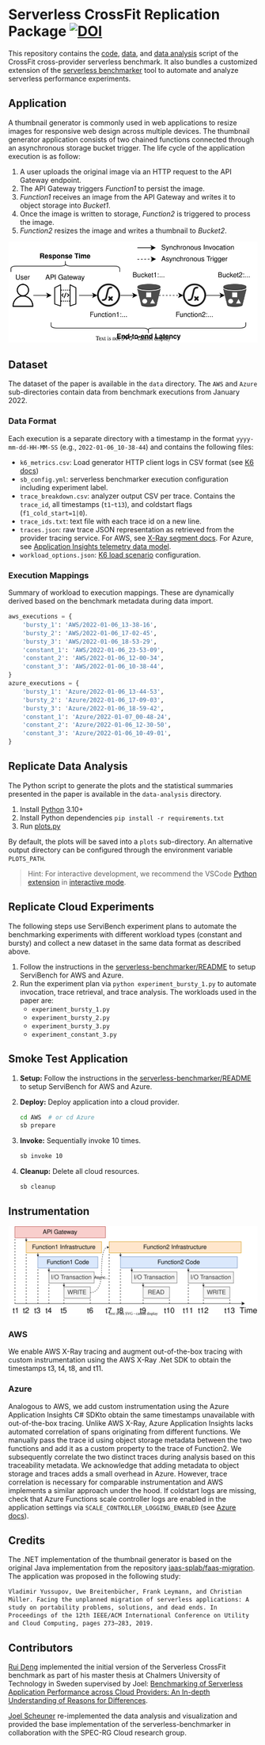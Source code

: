 Serverless CrossFit Replication Package [![DOI](https://zenodo.org/badge/559895374.svg)](https://zenodo.org/badge/latestdoi/559895374)
=========

This repository contains the [code](./thumbnail-generator/), [data](./data/), and [data analysis](./data-analysis/) script of the CrossFit cross-provider serverless benchmark.
It also bundles a customized extension of the [serverless benchmarker](./serverless-benchmarker/) tool to automate and analyze serverless performance experiments.

## Application

A thumbnail generator is commonly used in web applications to resize images for responsive web design across multiple devices.
The thumbnail generator application consists of two chained functions connected through an asynchronous storage bucket trigger.
The life cycle of the application execution is as follow:

1. A user uploads the original image via an HTTP request to the API Gateway endpoint.
2. The API Gateway triggers *Function1* to persist the image.
3. *Function1* receives an image from the API Gateway and writes it to object storage into *Bucket1*.
4. Once the image is written to storage, *Function2* is triggered to process the image.
5. *Function2* resizes the image and writes a thumbnail to *Bucket2*.

![Thumbnail Generator Architecture](./img/thumbnail_generator.svg)

## Dataset

The dataset of the paper is available in the `data` directory.
The `AWS` and `Azure` sub-directories contain data from benchmark executions from January 2022.

### Data Format

Each execution is a separate directory with a timestamp in the format `yyyy-mm-dd-HH-MM-SS` (e.g., `2022-01-06_10-38-44`) and contains the following files:

* `k6_metrics.csv`: Load generator HTTP client logs in CSV format (see [K6 docs](https://k6.io/docs/results-visualization/csv/))
* `sb_config.yml`: serverless benchmarker execution configuration including experiment label.
* `trace_breakdown.csv`: analyzer output CSV per trace. Contains the `trace_id`, all timestamps (`t1`-`t13`), and coldstart flags (`f1_cold_start=1|0`).
* `trace_ids.txt`: text file with each trace id on a new line.
* `traces.json`: raw trace JSON representation as retrieved from the provider tracing service. For AWS, see [X-Ray segment docs](https://docs.aws.amazon.com/xray/latest/devguide/xray-api-segmentdocuments.html). For Azure, see [Application Insights telemetry data model](https://docs.microsoft.com/en-us/azure/azure-monitor/app/data-model).
* `workload_options.json`: [K6 load scenario](https://k6.io/docs/using-k6/scenarios/) configuration.

### Execution Mappings

Summary of workload to execution mappings.
These are dynamically derived based on the benchmark metadata during data import.

```python
aws_executions = {
    'bursty_1': 'AWS/2022-01-06_13-38-16',
    'bursty_2': 'AWS/2022-01-06_17-02-45',
    'bursty_3': 'AWS/2022-01-06_18-53-29',
    'constant_1': 'AWS/2022-01-06_23-53-09',
    'constant_2': 'AWS/2022-01-06_12-00-34',
    'constant_3': 'AWS/2022-01-06_10-38-44',
}
azure_executions = {
    'bursty_1': 'Azure/2022-01-06_13-44-53',
    'bursty_2': 'Azure/2022-01-06_17-09-03',
    'bursty_3': 'Azure/2022-01-06_18-59-42',
    'constant_1': 'Azure/2022-01-07_00-48-24',
    'constant_2': 'Azure/2022-01-06_12-30-50',
    'constant_3': 'Azure/2022-01-06_10-49-01',
}
```

## Replicate Data Analysis

The Python script to generate the plots and the statistical summaries presented in the paper is available in the `data-analysis` directory.

1. Install [Python](https://www.python.org/downloads/) 3.10+
2. Install Python dependencies `pip install -r requirements.txt`
3. Run [plots.py](./data-analysis/plots.py)

By default, the plots will be saved into a `plots` sub-directory.
An alternative output directory can be configured through the environment variable `PLOTS_PATH`.

> Hint: For interactive development, we recommend the VSCode [Python extension](https://marketplace.visualstudio.com/items?itemName=ms-python.python) in [interactive mode](https://youtu.be/lwN4-W1WR84?t=107).

## Replicate Cloud Experiments

The following steps use ServiBench experiment plans to automate the benchmarking experiments with different workload types (constant and bursty) and collect a new dataset in the same data format as described above.

1. Follow the instructions in the [serverless-benchmarker/README](./serverless-benchmarker/README.md) to setup ServiBench for AWS and Azure.
2. Run the experiment plan via `python experiment_bursty_1.py` to automate invocation, trace retrieval, and trace analysis. The workloads used in the paper are:
    * `experiment_bursty_1.py`
    * `experiment_bursty_2.py`
    * `experiment_bursty_3.py`
    * `experiment_constant_3.py`

## Smoke Test Application

1. **Setup:** Follow the instructions in the [serverless-benchmarker/README](./serverless-benchmarker/README.md) to setup ServiBench for AWS and Azure.
2. **Deploy:** Deploy application into a cloud provider.

    ```bash
    cd AWS  # or cd Azure
    sb prepare
    ```

3. **Invoke:** Sequentially invoke 10 times.

    ```bash
    sb invoke 10
    ```

4. **Cleanup:** Delete all cloud resources.

    ```bash
    sb cleanup
    ```

## Instrumentation

![Trace Design](./img/trace_design.svg)

### AWS

We enable AWS X-Ray tracing and augment out-of-the-box tracing with custom instrumentation using the AWS X-Ray .Net SDK to obtain the timestamps t3, t4, t8, and t11.

### Azure

Analogous to AWS, we add custom instrumentation using the Azure Application Insights C# SDKto obtain the same timestamps unavailable with out-of-the-box tracing. Unlike AWS X-Ray, Azure Application Insights lacks automated correlation of spans originating from different functions. We manually pass the trace id using object storage metadata between the two functions and add it as a custom property to the trace of Function2. We subsequently correlate the two distinct traces during analysis based on this traceability metadata. We acknowledge that adding metadata to object storage and traces adds a small overhead in Azure. However, trace correlation is necessary for comparable instrumentation and AWS implements a similar approach under the hood. If coldstart logs are missing, check that Azure Functions scale controller logs are enabled in the application settings via `SCALE_CONTROLLER_LOGGING_ENABLED` (see [Azure docs](https://docs.microsoft.com/en-us/azure/azure-functions/configure-monitoring?tabs=v2#configure-scale-controller-logs)).

## Credits

The .NET implementation of the thumbnail generator is based on the original Java implementation from the repository [iaas-splab/faas-migration](https://github.com/iaas-splab/faas-migration).
The application was proposed in the following study:

```none
Vladimir Yussupov, Uwe Breitenbücher, Frank Leymann, and Christian Müller. Facing the unplanned migration of serverless applications: A study on portability problems, solutions, and dead ends. In Proceedings of the 12th IEEE/ACM International Conference on Utility and Cloud Computing, pages 273–283, 2019.
```

## Contributors

[Rui Deng](https://github.com/codigube) implemented the initial version of the Serverless CrossFit benchmark as part of his master thesis at Chalmers University of Technology in Sweden supervised by Joel: [Benchmarking of Serverless Application Performance across Cloud Providers: An In-depth Understanding of Reasons for Differences](https://odr.chalmers.se/handle/20.500.12380/304566).

[Joel Scheuner](https://github.com/joe4dev) re-implemented the data analysis and visualization and provided the base implementation of the serverless-benchmarker in collaboration with the SPEC-RG Cloud research group.
